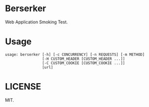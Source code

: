 # Berserker

Web Application Smoking Test. 

# Usage

    usage: berserker [-h] [-c CONCURRENCY] [-n REQUESTS] [-m METHOD]
                     [-H CUSTOM_HEADER [CUSTOM_HEADER ...]]
                     [-C CUSTOM_COOKIE [CUSTOM_COOKIE ...]]
                     [url]

# LICENSE 

MIT.
 